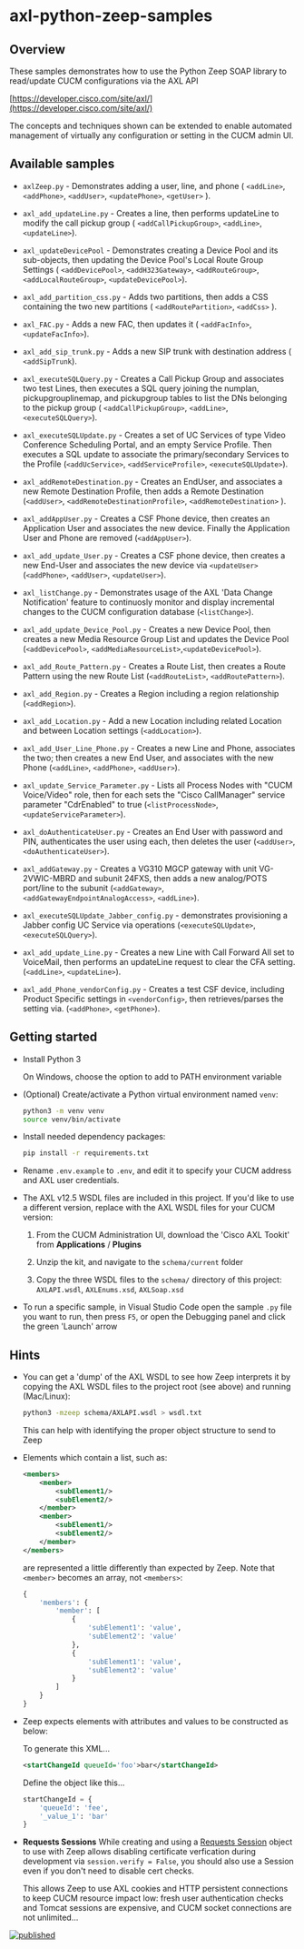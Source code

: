 # axl-python-zeep-samples

## Overview

These samples demonstrates how to use the Python Zeep SOAP library to read/update CUCM configurations via the AXL API

[https://developer.cisco.com/site/axl/](https://developer.cisco.com/site/axl/)

The concepts and techniques shown can be extended to enable automated management of virtually any configuration or setting in the CUCM admin UI.

## Available samples

* `axlZeep.py` - Demonstrates adding a user, line, and phone ( `<addLine>`, `<addPhone>`, `<addUser>`, `<updatePhone>`, `<getUser>` ).

* `axl_add_updateLine.py` - Creates a line, then performs updateLine to modify the call pickup group ( `<addCallPickupGroup>`, `<addLine>`, `<updateLine>`).

* `axl_updateDevicePool` - Demonstrates creating a Device Pool and its sub-objects, then updating the Device Pool's Local Route Group Settings ( `<addDevicePool>`, `<addH323Gateway>`, `<addRouteGroup>`, `<addLocalRouteGroup>`, `<updateDevicePool>`).

* `axl_add_partition_css.py` - Adds two partitions, then adds a CSS containing the two new partitions ( `<addRoutePartition>`, `<addCss>` ).

* `axl_FAC.py` - Adds a new FAC, then updates it ( `<addFacInfo>`, `<updateFacInfo>`).

* `axl_add_sip_trunk.py` - Adds a new SIP trunk with destination address ( `<addSipTrunk`).

* `axl_executeSQLQuery.py` - Creates a Call Pickup Group and associates two test Lines, then executes a SQL query joining the numplan, pickupgrouplinemap, and pickupgroup tables to list the DNs belonging to the pickup group ( `<addCallPickupGroup>`, `<addLine>`, `<executeSQLQuery>`).

* `axl_executeSQLUpdate.py` - Creates a set of UC Services of type Video Conference Scheduling Portal, and an empty Service Profile.   Then executes a SQL update to associate the primary/secondary Services to the Profile (`<addUcService>`, `<addServiceProfile>`, `<executeSQLUpdate>`).

* `axl_addRemoteDestination.py` - Creates an EndUser, and associates a new Remote Destination Profile, then adds a Remote Destination (`<addUser>`, `<addRemoteDestinationProfile>`, `<addRemoteDestination>` ).

* `axl_addAppUser.py` - Creates a CSF Phone device, then creates an Application User and associates the new device.  Finally the Application User and Phone are removed (`<addAppUser>`).

* `axl_add_update_User.py` - Creates a CSF phone device, then creates a new End-User and associates the new device via `<updateUser>` (`<addPhone>`, `<addUser>`, `<updateUser>`).

* `axl_listChange.py` - Demonstrates usage of the AXL 'Data Change Notification' feature to continuosly monitor and display incremental changes to the CUCM configuration database (`<listChange>`).

* `axl_add_update_Device_Pool.py` - Creates a new Device Pool, then creates a new Media Resource Group List and updates the Device Pool (`<addDevicePool>`, `<addMediaResourceList>`,`<updateDevicePool>`).

* `axl_add_Route_Pattern.py` - Creates a Route List, then creates a Route Pattern using the new Route List (`<addRouteList>`, `<addRoutePattern>`).

* `axl_add_Region.py` - Creates a Region including a region relationship  (`<addRegion>`).

* `axl_add_Location.py` - Add a new Location including related Location and between Location settings  (`<addLocation>`).

* `axl_add_User_Line_Phone.py` - Creates a new Line and Phone, associates the two; then creates a new End User, and associates with the new Phone (`<addLine>`, `<addPhone>`, `<addUser>`).

* `axl_update_Service_Parameter.py` - Lists all Process Nodes with "CUCM Voice/Video" role, then for each sets the "Cisco CallManager" service parameter "CdrEnabled" to true (`<listProcessNode>`, `<updateServiceParameter>`).

* `axl_doAuthenticateUser.py` - Creates an End User with password and PIN, authenticates the user using each, then deletes the user (`<addUser>`, `<doAuthenticateUser>`).

* `axl_addGateway.py` - Creates a VG310 MGCP gateway with unit VG-2VWIC-MBRD and subunit 24FXS, then adds a new analog/POTS port/line to the subunit (`<addGateway>`, `<addGatewayEndpointAnalogAccess>`, `<addLine>`).

* `axl_executeSQLUpdate_Jabber_config.py` - demonstrates provisioning a Jabber config UC Service via <executeSQLUpdate> operations (`<executeSQLUpdate>`, `<executeSQLQuery>`).

* `axl_add_update_Line.py` - Creates a new Line with Call Forward All set to VoiceMail, then performs an updateLine request to clear the CFA setting. (`<addLine>`, `<updateLine>`).

* `axl_add_Phone_vendorConfig.py` - Creates a test CSF device, including Product Specific settings in `<vendorConfig>`, then retrieves/parses the setting via. (`<addPhone>`, `<getPhone>`).

## Getting started

* Install Python 3

    On Windows, choose the option to add to PATH environment variable

* (Optional) Create/activate a Python virtual environment named `venv`:

    ```bash
    python3 -m venv venv
    source venv/bin/activate
    ```
* Install needed dependency packages:

    ```bash
    pip install -r requirements.txt
    ```

* Rename `.env.example` to `.env`, and edit it to specify your CUCM address and AXL user credentials.

* The AXL v12.5 WSDL files are included in this project.  If you'd like to use a different version, replace with the AXL WSDL files for your CUCM version:

    1. From the CUCM Administration UI, download the 'Cisco AXL Tookit' from **Applications** / **Plugins**

    1. Unzip the kit, and navigate to the `schema/current` folder

    1. Copy the three WSDL files to the `schema/` directory of this project: `AXLAPI.wsdl`, `AXLEnums.xsd`, `AXLSoap.xsd`

* To run a specific sample, in Visual Studio Code open the sample `.py` file you want to run, then press `F5`, or open the Debugging panel and click the green 'Launch' arrow

## Hints

* You can get a 'dump' of the AXL WSDL to see how Zeep interprets it by copying the AXL WSDL files to the project root (see above) and running (Mac/Linux):

    ```bash
    python3 -mzeep schema/AXLAPI.wsdl > wsdl.txt
    ```

    This can help with identifying the proper object structure to send to Zeep

* Elements which contain a list, such as:

    ```xml
    <members>
        <member>
            <subElement1/>
            <subElement2/>
        </member>
        <member>
            <subElement1/>
            <subElement2/>
        </member>
    </members>
    ```

    are represented a little differently than expected by Zeep.  Note that `<member>` becomes an array, not `<members>`:

    ```python
    {
        'members': {
            'member': [
                {
                    'subElement1': 'value',
                    'subElement2': 'value'
                },
                {
                    'subElement1': 'value',
                    'subElement2': 'value'
                }
            ]
        }
    }
    ```

* Zeep expects elements with attributes and values to be constructed as below:

    To generate this XML...

    ```xml
    <startChangeId queueId='foo'>bar</startChangeId>
    ```

    Define the object like this...

    ```python
    startChangeId = {
        'queueId': 'fee',
        '_value_1': 'bar'
    }
    ```
* **Requests Sessions** While creating and using a [Requests Session](https://2.python-requests.org/en/master/user/advanced/#id1) object to use with Zeep allows disabling certificate verfication during development via `session.verify = False`, you should also use a Session even if you don't need to disable cert checks. 

    This allows Zeep to use AXL cookies and HTTP persistent connections to keep CUCM resource impact low: fresh user authentication checks and Tomcat sessions are expensive, and CUCM socket connections are not unlimited...

[![published](https://static.production.devnetcloud.com/codeexchange/assets/images/devnet-published.svg)](https://developer.cisco.com/codeexchange/github/repo/CiscoDevNet/axl-python-zeep-sample)

